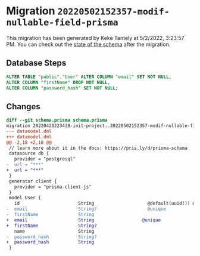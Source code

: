 # Migration `20220502152357-modif-nullable-field-prisma`

This migration has been generated by Keke Tantely at 5/2/2022, 3:23:57 PM.
You can check out the [state of the schema](./schema.prisma) after the migration.

## Database Steps

```sql
ALTER TABLE "public"."User" ALTER COLUMN "email" SET NOT NULL,
ALTER COLUMN "firstName" DROP NOT NULL,
ALTER COLUMN "password_hash" SET NOT NULL;
```

## Changes

```diff
diff --git schema.prisma schema.prisma
migration 20220420223438-init-project..20220502152357-modif-nullable-field-prisma
--- datamodel.dml
+++ datamodel.dml
@@ -2,18 +2,18 @@
 // learn more about it in the docs: https://pris.ly/d/prisma-schema
 datasource db {
   provider = "postgresql"
-  url = "***"
+  url = "***"
 }
 generator client {
   provider = "prisma-client-js"
 }
 model User {
   id                      String                    @default(uuid()) @id
-  email                   String?                   @unique
-  firstName               String
+  email                   String                  @unique
+  firstName               String?
   name                    String
-  password_hash           String?
+  password_hash           String
 }
```


